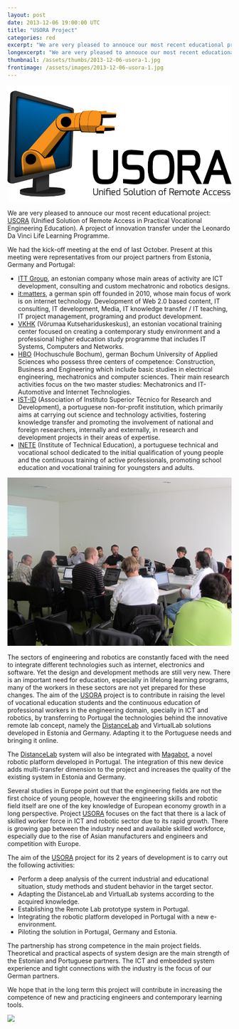 ```yaml
---
layout: post
date: 2013-12-06 19:00:00 UTC
title: "USORA Project"
categories: red
excerpt: "We are very pleased to annouce our most recent educational project: USORA (Unified Solution of Remote Access in Practical Vocational Engineering Education). A project of innovation transfer under the Leonardo Da Vinci Life Learning Programme."
longexcerpt: "We are very pleased to annouce our most recent educational project: USORA (Unified Solution of Remote Access in Practical Vocational Engineering Education). A project of innovation transfer under the Leonardo Da Vinci Life Learning Programme."
thumbnail: /assets/thumbs/2013-12-06-usora-1.jpg
frontimage: /assets/images/2013-12-06-usora-1.jpg
---
```


<img src="/assets/images/2013-12-06-usora-1.jpg"/>

We are very pleased to annouce our most recent educational project: <a href="http://usora.cc/">USORA</a> (Unified Solution of Remote Access in Practical Vocational Engineering Education). A project of innovation transfer under the Leonardo Da Vinci Life Learning Programme.

We had the kick-off meeting at the end of last October. Present at this meeting were representatives from our project partners from Estonia, Germany and Portugal:

- <a href="http://www.ittgroup.ee/">ITT Group</a>, an estonian company whose main areas of activity are ICT development, consulting and custom mechatronic and robotics designs.
- <a href="http://it-matters.eu/">it:matters</a>, a german spin off founded in 2010, whose main focus of work is on internet technology. Development of Web 2.0 based content, IT consulting, IT development, Media, IT knowledge transfer / IT teaching, IT project management, programing and product development.
- <a href="http://www.vkhk.ee/">VKHK</a> (Võrumaa Kutsehariduskeskus), an estonian vocational training center focused on creating a contemporary study environment and a professional higher education study programme that includes IT Systems, Computers and Networks.
- <a href="http://www.hochschule-bochum.de/en/">HBO</a> (Hochuschule Bochum), german Bochum University of Applied Sciences who possess three centers of competence: Construction, Business and Engineering which include basic studies in electrical engineering, mechatronics and computer sciences. Their main research activities focus on the two master studies: Mechatronics and IT-Automotive and Internet Technologies.
- <a href="http://www.isr.ist.utl.pt">IST-ID</a> (Association of Instituto Superior Técnico for Research and Development), a portuguese non-for-profit institution, which primarily aims at carrying out science and technology activities, fostering knowledge transfer and promoting the involvement of national and foreign researchers, internally and externally, in research and development projects in their areas of expertise.
- <a href="http://www.inete.pt/">INETE</a> (Institute of Technical Education), a portuguese technical and vocational school dedicated to the initial qualification of young people and the continuous training of active professionals, promoting school education and vocational training for youngsters and adults.

<img src="/assets/images/2013-12-06-usora-2.jpg"/>

The sectors of engineering and robotics are constantly faced with the need to integrate different technologies such as internet, electronics and software. Yet the design and development methods are still very new. There is an important need for education, especially in lifelong learning programs, many of the workers in these sectors are not yet prepared for these changes. The aim of the <a href="http://usora.cc">USORA</a> project is to contribute in raising the level of vocational education students and the continuous education of professional workers in the engineering domain, specially in ICT and robotics, by transferring to Portugal the technologies behind the innovative remote lab concept, namely the <a href="http://home.roboticlab.eu/">DistanceLab</a> and VirtualLab solutions developed in Estonia and Germany. Adapting it to the Portuguese needs and bringing it online.

The <a href="http://home.roboticlab.eu/">DistanceLab</a> system will also be integrated with <a href="http://magabot.cc/">Magabot</a>, a novel robotic platform developed in Portugal. The integration of this new device adds multi-transfer dimension to the project and increases the quality of the existing system in Estonia and Germany. 

Several studies in Europe point out that the engineering fields are not the first choice of young people, however the engineering skills and robotic field itself are one of the key knowledge of European economy growth in a long perspective. Project <a href="http://usora.cc">USORA</a> focuses on the fact that there is a lack of skilled worker force in ICT and robotic sector due to its rapid growth. There is growing gap between the industry need and available skilled workforce, especially due to the rise of Asian manufacturers and engineers and competition with Europe.

The aim of the <a href="http://usora.cc">USORA</a> project for its 2 years of development is to carry out the following activities:

- Perform a deep analysis of the current industrial and educational situation, study methods and student behavior in the target sector.
- Adapting the DistanceLab and VirtualLab systems according to the acquired knowledge.
- Establishing the Remote Lab prototype system in Portugal.
- Integrating the robotic platform developed in Portugal with a new e-environment.
- Piloting the solution in Portugal, Germany and Estonia.

The partnership has strong competence in the main project fields. Theoretical and practical aspects of system design are the main strength of the Estonian and Portuguese partners. The ICT and embedded system experience and tight connections with the industry is the focus of our German partners.

We hope that in the long term this project will contribute in increasing the competence of new and practicing engineers and contemporary learning tools.

<img src="http://usora.cc/imgs/lifelong_learning_programme.jpg"/>

